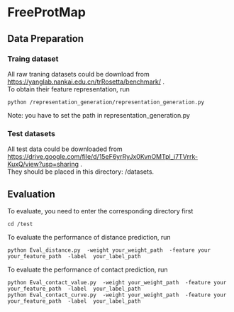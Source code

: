 # FreeProtMap

## Data Preparation  
### Traing dataset
All raw traning datasets could be download from https://yanglab.nankai.edu.cn/trRosetta/benchmark/ .  
To obtain their feature representation, run  
```
python /representation_generation/representation_generation.py  
```
Note: you have to set the path in representation_generation.py  
### Test datasets  
All test data could be downloaded from https://drive.google.com/file/d/15eF6yrRyJx0KvnOMTpl_i7TVrrk-KuxQ/view?usp=sharing .  
They should be placed in this directory:  /datasets.



## Evaluation
To evaluate, you need to enter the corresponding directory first  
```
cd /test
```

To evaluate the performance of distance prediction, run
```
python Eval_distance.py  -weight your_weight_path  -feature your your_feature_path  -label  your_label_path
```

To evaluate the performance of contact prediction, run
```
python Eval_contact_value.py  -weight your_weight_path  -feature your your_feature_path  -label  your_label_path  
python Eval_contact_curve.py  -weight your_weight_path  -feature your your_feature_path  -label  your_label_path
```
